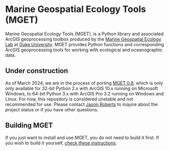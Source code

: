 # Marine Geospatial Ecology Tools (MGET)

Marine Geospatial Ecology Tools (MGET), is a Python library and associated
ArcGIS geoprocessing toolbox produced by the [Marine Geospatial Ecology
Lab](https://mgel.env.duke.edu/) at [Duke University](https://duke.edu/). MGET
provides Python functions and corresponding ArcGIS geoprocessing tools for
working with ecological and oceanographic data.

## Under construction

As of March 2024, we are in the process of porting [MGET
0.8](https://mgel.env.duke.edu/mget/), which is only only available for 32-bit
Python 2.x with ArcGIS 10.x running on Microsoft Windows, to 64-bit Python 3.x
with ArcGIS Pro 3.2 running on Windows and Linux. For now, this repository is
considered unstable and not recommended for use. Please contact [Jason
Roberts](mailto:jason.roberts@duke.edu) to inquire about the project status or
if you have other questions.

## Building MGET

If you just want to install and use MGET, you do not need to build it first.
If you wish to build it yourself, [check these instructions](BUILD.md).
